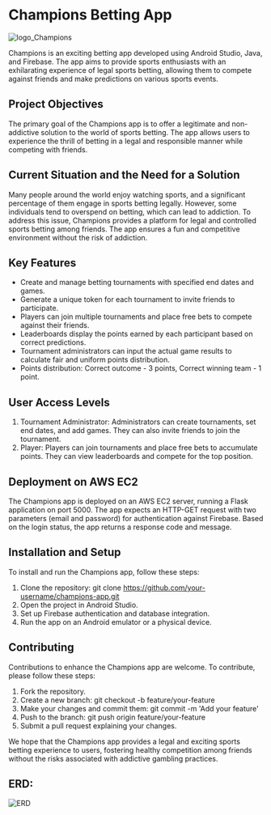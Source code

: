 # Champions Betting App

![logo_Champions](https://github.com/ohad1s/Champions-bet-app/assets/92723105/226f83d9-efad-4101-89c8-0c49a29f00af)

Champions is an exciting betting app developed using Android Studio, Java, and Firebase. The app aims to provide sports enthusiasts with an exhilarating experience of legal sports betting, allowing them to compete against friends and make predictions on various sports events.

## Project Objectives
The primary goal of the Champions app is to offer a legitimate and non-addictive solution to the world of sports betting. The app allows users to experience the thrill of betting in a legal and responsible manner while competing with friends.

## Current Situation and the Need for a Solution
Many people around the world enjoy watching sports, and a significant percentage of them engage in sports betting legally. However, some individuals tend to overspend on betting, which can lead to addiction. To address this issue, Champions provides a platform for legal and controlled sports betting among friends. The app ensures a fun and competitive environment without the risk of addiction.

## Key Features
- Create and manage betting tournaments with specified end dates and games.
- Generate a unique token for each tournament to invite friends to participate.
- Players can join multiple tournaments and place free bets to compete against their friends.
- Leaderboards display the points earned by each participant based on correct predictions.
- Tournament administrators can input the actual game results to calculate fair and uniform points distribution.
- Points distribution: Correct outcome - 3 points, Correct winning team - 1 point.
  
## User Access Levels
1. Tournament Administrator: Administrators can create tournaments, set end dates, and add games. They can also invite friends to join the tournament.
2. Player: Players can join tournaments and place free bets to accumulate points. They can view leaderboards and compete for the top position.
   
## Deployment on AWS EC2
The Champions app is deployed on an AWS EC2 server, running a Flask application on port 5000. The app expects an HTTP-GET request with two parameters (email and password) for authentication against Firebase. Based on the login status, the app returns a response code and message.

## Installation and Setup
To install and run the Champions app, follow these steps:

1. Clone the repository: git clone https://github.com/your-username/champions-app.git
2. Open the project in Android Studio.
3. Set up Firebase authentication and database integration.
4. Run the app on an Android emulator or a physical device.
   

## Contributing
Contributions to enhance the Champions app are welcome. To contribute, please follow these steps:

1. Fork the repository.
2. Create a new branch: git checkout -b feature/your-feature
3. Make your changes and commit them: git commit -m 'Add your feature'
4. Push to the branch: git push origin feature/your-feature
5. Submit a pull request explaining your changes.
   
We hope that the Champions app provides a legal and exciting sports betting experience to users, fostering healthy competition among friends without the risks associated with addictive gambling practices.

## ERD:

![ERD](https://github.com/ohad1s/Champions-bet-app/assets/92723105/0ab52d86-f4ff-4396-aab9-f899a4b9643b)

